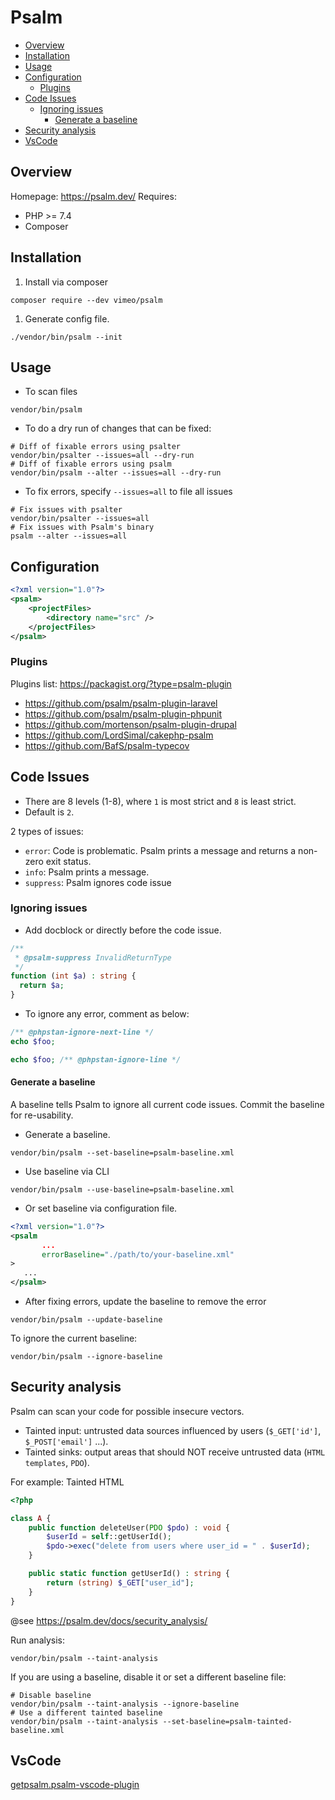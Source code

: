 # Psalm <!-- omit in toc -->

- [Overview](#overview)
- [Installation](#installation)
- [Usage](#usage)
- [Configuration](#configuration)
  - [Plugins](#plugins)
- [Code Issues](#code-issues)
  - [Ignoring issues](#ignoring-issues)
    - [Generate a baseline](#generate-a-baseline)
- [Security analysis](#security-analysis)
- [VsCode](#vscode)

## Overview

Homepage: <https://psalm.dev/>
Requires:

- PHP >= 7.4
- Composer

## Installation

1. Install via composer

```shell
composer require --dev vimeo/psalm
```

1. Generate config file.

```shell
./vendor/bin/psalm --init
```

## Usage

- To scan files

```shell
vendor/bin/psalm
```

- To do a dry run of changes that can be fixed:

```shell
# Diff of fixable errors using psalter
vendor/bin/psalter --issues=all --dry-run
# Diff of fixable errors using psalm
vendor/bin/psalm --alter --issues=all --dry-run
```

- To fix errors, specify `--issues=all` to file all issues

```shell
# Fix issues with psalter
vendor/bin/psalter --issues=all
# Fix issues with Psalm's binary
psalm --alter --issues=all
```

## Configuration

```xml
<?xml version="1.0"?>
<psalm>
    <projectFiles>
        <directory name="src" />
    </projectFiles>
</psalm>
```

### Plugins

Plugins list: <https://packagist.org/?type=psalm-plugin>

- <https://github.com/psalm/psalm-plugin-laravel>
- <https://github.com/psalm/psalm-plugin-phpunit>
- <https://github.com/mortenson/psalm-plugin-drupal>
- <https://github.com/LordSimal/cakephp-psalm>
- <https://github.com/BafS/psalm-typecov>

## Code Issues

- There are 8 levels (1-8), where `1` is most strict and `8` is least strict.
- Default is `2`.

2 types of issues:

- `error`: Code is problematic. Psalm prints a message and returns a non-zero exit status.
- `info`: Psalm prints a message.
- `suppress`: Psalm ignores code issue

### Ignoring issues

- Add docblock or directly before the code issue.

```php
/**
 * @psalm-suppress InvalidReturnType
 */
function (int $a) : string {
  return $a;
}
```

- To ignore any error, comment as below:

```php
/** @phpstan-ignore-next-line */
echo $foo;

echo $foo; /** @phpstan-ignore-line */
```

#### Generate a baseline

A baseline tells Psalm to ignore all current code issues.
Commit the baseline for re-usability.

- Generate a baseline.

```shell
vendor/bin/psalm --set-baseline=psalm-baseline.xml
```

- Use baseline via CLI

```shell
vendor/bin/psalm --use-baseline=psalm-baseline.xml
```

- Or set baseline via configuration file.

```xml
<?xml version="1.0"?>
<psalm
       ...
       errorBaseline="./path/to/your-baseline.xml"
>
   ...
</psalm>
```

- After fixing errors, update the baseline to remove the error

```shell
vendor/bin/psalm --update-baseline
```

To ignore the current baseline:

```shell
vendor/bin/psalm --ignore-baseline
```

## Security analysis

Psalm can scan your code for possible insecure vectors.

- Tainted input: untrusted data sources influenced by users (`$_GET['id']`, `$_POST['email']` ...).
- Tainted sinks: output areas that should NOT receive untrusted data (`HTML templates`, `PDO`).

For example: Tainted HTML

```php
<?php

class A {
    public function deleteUser(PDO $pdo) : void {
        $userId = self::getUserId();
        $pdo->exec("delete from users where user_id = " . $userId);
    }

    public static function getUserId() : string {
        return (string) $_GET["user_id"];
    }
}
```

@see <https://psalm.dev/docs/security_analysis/>

Run analysis:

```shell
vendor/bin/psalm --taint-analysis
```

If you are using a baseline, disable it or set a different baseline file:

```shell
# Disable baseline
vendor/bin/psalm --taint-analysis --ignore-baseline
# Use a different tainted baseline
vendor/bin/psalm --taint-analysis --set-baseline=psalm-tainted-baseline.xml
```

## VsCode

[getpsalm.psalm-vscode-plugin](https://marketplace.visualstudio.com/items?itemName=getpsalm.psalm-vscode-plugin)
